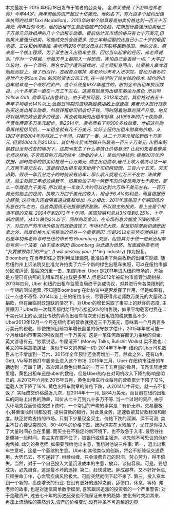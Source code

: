 本文最初于 2015 年6月18日发布于笔者的公众号。
金*弗莱德曼（下面叫他弗老师）今年44岁。两年前他的资产超过十亿美元。他的名下，有九百多个纽约出租车执照的勋章(Taxi Medallion)，2013年时单个勋章最高拍卖价格达到一百三十万美元.
两年后的今天，他的出租车生意面临破产的危险，花旗银行要强行拍卖他三千万美元贷款抵押的几十个出租车勋章。目前估计其市场价格只有七十万美元,但如果大量强行拍卖，可能成交价会低更多.
他三年前迎娶的比自己小二十岁的俄国老婆，正在和他闹离婚.
弗老师1976年随父母从前苏联移民到美国。他的父亲，原来是一个核工程师，为了谋生进入出租车生意。回忆当年起家的经历，弗老师说到, “作为一个移民，你每天早上都陷入一种恐慌，害怕自己会丢掉一切. ”
大学四年级时，在一个酒吧，两名女同学遭到骚扰时，弗老师挺身而出，结果被人拿啤酒瓶砸到脸上，缝了四百针，左眼差点瞎掉.
弗老师后来考入法学院，曾经为著名的房地产大亨Sam Zell 的风险资本公司工作, 在一线学到了钱生钱的技术.
纽约的出租车勋章是一个奇妙的资产。这个系统是1937年建立的，限制全市出租车执照数目，六十多年来一直在一万三千左右。这类有勋章的出租车都涂为黄色, 所以叫 Yellow Cab.
勋章可以出售转让。由于奇货可居，2013年之前，其价格过去五十年年平均增长14%以上,远超过同期的道琼斯股票指数上涨速度.
弗老师从银行贷款购买这类出租车勋章，然后转租给司机收份子钱，同时随着勋章的资产升值，他又可以抵押贷款出更多的现金，再去收购新的出租车勋章.
从1996年的六十枚勋章，年营收两百多万美元起步，到2014年，弗老师名下有900多枚勋章，他把这些勋章再转租给司机，一年租金就有几千万美元.
实际上纽约出租车勋章的价格，从1987年到2004年的将近二十年间，只翻了一番，从二十万美元增加到四十万美元. 但是2004年到2013年，其价格火箭式地蹿升到最高一百三十万美元.
出租车配额数目没有改变的情况下，这期间发生了什么事情让价格暴涨?
让我们先看看像弗老师这样的, 不劳而获的万恶的勋主（勋章的主人）是如何挣钱的:
根据2011年的数据，那时勋章的拍卖价格是一百万美元.
勋主出租勋章,理论上收入最高可达一年八万两千美元左右，这是假设出租车每天给两个司机两班倒，三百六十五天，天天出勤。假设一年百分之十的时候没有出车，那么收入就是七万三千左右.
法律要求，勋主每隔三年必须换新车，如果假设平均一辆新车的价格是两万七千美元，那么一年就是九千美元.
所以勋主一年收入大约可以达到六万四千美元左右。一百万美元的勋主的投资，换取六万四千美元的收入，相当于6.4%的利息，而且根据历史经验, 这些收入还会随着通货膨胀增加.
与之相比，2011年底美国十年期国债的利息在2%左右，但这类国债无法抵御通货膨胀。所以勋主的投资，看上去是个相当不错的交易.
2004年到2013年十年间，美国短期利息从3%降到0.25%，十年期的国债，从4%跌到2%以下，同样的现金流，在市场利息大幅度下降的情况下，对应资产的市场价格当然就更值钱了.
市场利息大跌，就是扣除垄断和通胀因素之外，勋章价格九年间暴涨的另外一个重要原因.
但是2013年形势突然扭转.
开始是年初弗老师与时任纽约市长的 Bloomberg 交恶，阻挠其关于统一更新出租车型号的一个法案（由于成本原因)
Bloomberg 对此极为愤怒，当面威胁弗老师, “我要摧毁你们的产业”, (I will destroy your f***ing industry)
作为报复，Bloomberg 在当年卸任之前利用法律漏洞, 批准拍卖了两百枚新的出租车勋章.
随后纽约州上诉法院又批准允许拍卖了六千个新的绿色出租车执照，可以在纽约市部分区域运营.
最后的沉重一击，来自Uber.
Uber 是2011年进入纽约市场的，开始是方便已有执照的出租车司机拉载更多客人,但是2012年被纽约市监管当局封杀.
2013年四月, Uber 和纽约出租车监管当局终于达成协议，对其进行有各类限制的一年期的测试运营. 不知道Bloomberg 在此协议中是否发挥了作用，但是如果有，我一点也不奇怪.
2014年新上任的纽约市长，尽管获得弗老师数万美元的大量政治捐款，但在面临财政短缺的情况下，对Uber的增长采取了事实上的默许的态度.
主要原因？Uber每一次载客都付给纽约市接近9%的销售税，如果平均载客付费在二十美元以上的话,这比传统的黄色出租车每次支付五毛钱的税款要高不少.
Uber2013年12月一个月在纽约市的营收就接近三千万美元，意味着一个月两百多万美元的税收。即使按照目前每年增长翻番的保守数字估计，2015年年底可能一个月给纽约市带来的税收就有一千万美元. 这是一笔任何政客都无力拒绝的资金.
英文谚语有云, “钞票说话，牛屎滚开” (Money Talks, Bullshit Walks),实不欺也. ( 英文的牛屎意指胡扯，类似于中文的狗屁一词)
2014年下半年, 纽约的Uber司机数目从七千增加到一万六，2015年全年预计还会再增加一万。除此之外，还有Lyft, Gett, Via等其他打车服务业进入这个市场.
2015年三月，Uber 在纽约市注册的车辆达到一万四千辆，首次超过黄色出租车的一万三千五百量的数目。虽然实际运营里程，黄色出租车还是uber的数倍，但是Uber的存在对司机收入下降的影响是明显的.
从2013年六月到2015年五月，黄色出租车行业每月的营收累计下降了12%,运载人次下降了16%.
黄色出租车勋章的价格下跌，从2014年中开始，就一去不复返了. 实际成交价格最近几次，在2014年十一月, 是84万美元。而目前在纽约出租车的网站上出售的勋章，叫价从七十万到九十多万不等.
当一个过时的资产, 由于大环境突变而价格突然下跌时，一个常见的严峻的事实是：有价无市，交易量极小,甚至很长时间都没有.
提供贷款的银行，对此类业务，迅速收紧其贷款标准和额度。缺乏贷款支持的市场，只剩下少量现金买主，价格下跌的深渊，深不可测.
卖主不甘心接受突然的，30-40%的价格下跌。因为这实在太残酷了，尤其是你投入了大量时间心血在里面.
而买主在不稳定的新环境下，也不敢急于入市.
最后往往是僵持一段时间，卖主实在撑不住了，被银行或债主强迫，以先前不可思议的低价抛售掉.
此刻的弗老师, 如果要我给他出主意，我想对他说三件事:
第一，退出出租车生意吧，这是一个萎缩的生意。Uber和其他类似的创新，将会不断降低交通费用。大势已去，不可逆转了.
继续纠缠，只会浪费自己的时间，劳心劳力，得不偿失。当然，对于一个自己投入大量沉没成本的生意，放弃，谈何容易。可是，要想成功，必先自宫，这是最不坏的选择.
第二，赶快减肥。胖成那样，又不好好休息, 只顾拼命工作，心血管疾病风险极大。可能突然就倒下起不来了.
第三，投入资本到一个新的，高速增长的行业. 在没有更好的选择之前，舔伤口，休息，等待.
弗老师的故事, 也是对迷信简单数学模型, 喜欢跟风追涨的投资者的一个严重警告:
对于金融资产, 过去七十年的历史纪录也不能保证未来的趋势. 变化有时突如其来，再加上流动性的突然消失,资产的价格变动,没有神圣不可逾越的边界.
